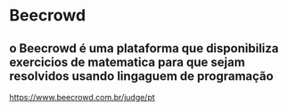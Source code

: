 # Beecrowd

## o Beecrowd é uma plataforma que disponibiliza exercicios de matematica para que sejam resolvidos usando lingaguem de programação
https://www.beecrowd.com.br/judge/pt